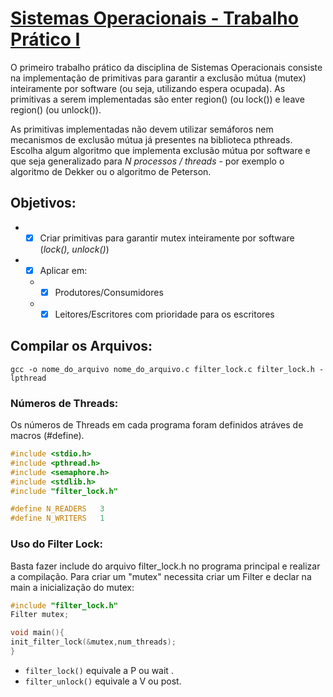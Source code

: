 #  [Sistemas Operacionais - Trabalho Prático I](https://github.com/YuriBittencourt/T1-SisOp/blob/master/enunciadoT1.pdf) #

O primeiro trabalho prático da disciplina de Sistemas Operacionais consiste na implementação de primitivas para garantir a exclusão mútua (mutex) inteiramente por software (ou seja, utilizando espera ocupada). As primitivas a serem implementadas são enter region() (ou lock()) e leave region() (ou unlock()).

As primitivas implementadas não devem utilizar semáforos nem mecanismos de exclusão mútua já presentes na biblioteca pthreads. Escolha algum algoritmo que implementa exclusão mútua por software e que seja generalizado para <i>N processos / threads</i> - por exemplo o algoritmo de Dekker ou o algoritmo de Peterson. 

## Objetivos: ##
* - [x] Criar primitivas para garantir mutex inteiramente por software (*lock(), unlock()*)
* - [x] Aplicar em:
  * - [x] Produtores/Consumidores
  * - [x] Leitores/Escritores com prioridade para os escritores
## Compilar os Arquivos: ##
```
gcc -o nome_do_arquivo nome_do_arquivo.c filter_lock.c filter_lock.h -lpthread
```
###  Números de Threads: ### 
Os números de Threads em cada programa foram definidos atráves de macros (\#define).
```c
#include <stdio.h>
#include <pthread.h>
#include <semaphore.h>
#include <stdlib.h>
#include "filter_lock.h"

#define N_READERS	3
#define N_WRITERS	1
```
### Uso do Filter Lock: ###
Basta fazer include do arquivo filter_lock.h no programa principal e realizar a compilação. Para criar um "mutex" necessita criar um Filter e declar na main a inicialização do mutex:
```c
#include "filter_lock.h"
Filter mutex;

void main(){
init_filter_lock(&mutex,num_threads);
}
```
* `filter_lock()` equivale a P ou wait .
* `filter_unlock()` equivale a V ou post.
